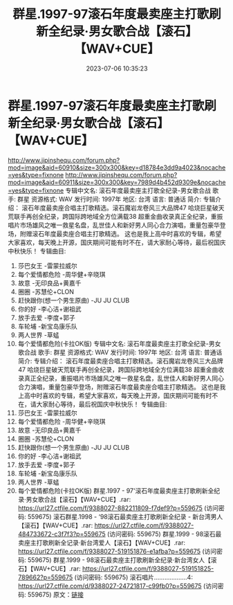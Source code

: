﻿---
title: 群星.1997-97滚石年度最卖座主打歌刷新全纪录·男女歌合战【滚石】【WAV+CUE】
date: 2023-07-06 10:35:23
categories: WAV车载音乐、镜像
tags: 华语中文
---
# 群星.1997-97滚石年度最卖座主打歌刷新全纪录·男女歌合战【滚石】【WAV+CUE】

http://www.jipinshequ.com/forum.php?mod=image&aid=60910&size=300x300&key=d18784e3dd9a4023&nocache=yes&type=fixnone
http://www.jipinshequ.com/forum.php?mod=image&aid=60911&size=300x300&key=7989d4b452d9309e&nocache=yes&type=fixnone
专辑中文名: 滚石年度最卖座主打歌全纪录-男女歌合战
歌手: 群星
资源格式: WAV
发行时间: 1997年
地区: 台湾
语言: 普通话
简介:
专辑介绍：
滚石年度最卖座合唱主打歌精选。滚石魔岩龙卷风三大品牌47 哈烧巨星破天荒联手再创全纪录，跨国际跨地域全方位满载38
超重金曲收录真正全纪录，重振唱片市场雄风之唯一救星名盘，乱世佳人和新好男人同心合力演唱，重量包豪华登场，附赠滚石年度最卖座合唱主打歌精选。
这也是我上高中时喜欢的专辑，希望大家喜欢，每天晚上开源，国庆期间可能有时不在，请大家耐心等待，最后祝国庆中秋快乐！
专辑曲目:
01. 莎巴女王 -雷蒙拉威尔
02. 每个爱情都危险 -周华健+辛晓琪
03. 故意 -无印良品+黄嘉千
04. 圈圈 -苏慧伦+CLON
05. 赶快跟你(想一个男生原曲) -JU JU CLUB
06. 你的好 -李心洁+谢祖武
07. 放手去爱 -李度+郭子
08. 车轮埔 -新宝岛康乐队
09. 两人世界 -草蜢
10. 每个爱情都危险(卡拉OK版)
专辑中文名: 滚石年度最卖座主打歌全纪录-男女歌合战
歌手: 群星
资源格式: WAV
发行时间: 1997年
地区: 台湾
语言: 普通话
简介:
专辑介绍：
滚石年度最卖座合唱主打歌精选。滚石魔岩龙卷风三大品牌47 哈烧巨星破天荒联手再创全纪录，跨国际跨地域全方位满载38
超重金曲收录真正全纪录，重振唱片市场雄风之唯一救星名盘，乱世佳人和新好男人同心合力演唱，重量包豪华登场，附赠滚石年度最卖座合唱主打歌精选。
这也是我上高中时喜欢的专辑，希望大家喜欢，每天晚上开源，国庆期间可能有时不在，请大家耐心等待，最后祝国庆中秋快乐！
专辑曲目:
01. 莎巴女王 -雷蒙拉威尔
02. 每个爱情都危险 -周华健+辛晓琪
03. 故意 -无印良品+黄嘉千
04. 圈圈 -苏慧伦+CLON
05. 赶快跟你(想一个男生原曲) -JU JU CLUB
06. 你的好 -李心洁+谢祖武
07. 放手去爱 -李度+郭子
08. 车轮埔 -新宝岛康乐队
09. 两人世界 -草蜢
10. 每个爱情都危险(卡拉OK版)
群星.1997 - 97'滚石年度最卖座主打歌刷新全纪录·男女歌合战【滚石】【WAV+CUE】.rar: https://url27.ctfile.com/f/9388027-882211809-f7def9?p=559675
(访问密码: 559675)
滚石群星.1998 - ‘98滚石最卖座主打歌刷新全纪录 - 新台湾男人【滚石】【WAV+CUE】.rar: https://url27.ctfile.com/f/9388027-484733672-c3f7f3?p=559675
(访问密码: 559675)
群星.1999 - 98滚石最卖座主打歌刷新全记录·新台湾爱人【滚石】【WAV+CUE】.rar: https://url27.ctfile.com/f/9388027-519151876-e1afba?p=559675
(访问密码: 559675)
群星.1999 - 98滚石最卖座主打歌刷新全纪录·新台湾女人【滚石】【WAV+CUE】.rar: https://url27.ctfile.com/f/9388027-519151825-789662?p=559675
(访问密码: 559675)
滚石唱片...................4: https://url27.ctfile.com/d/9388027-24721817-c99fb0?p=559675
(访问密码: 559675)
原文：[链接](https://blog.sina.com.cn/s/blog_1647c7e76010312la.html)
